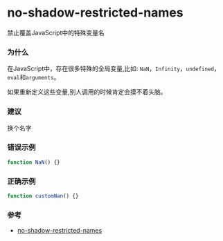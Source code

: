 # no-shadow-restricted-names

禁止覆盖JavaScript中的特殊变量名

### 为什么

在JavaScript中，存在很多特殊的全局变量,比如: `NaN`，`Infinity`，`undefined`，`eval`和`arguments`。

如果重新定义这些变量,别人调用的时候肯定会摸不着头脑。

### 建议

换个名字

### 错误示例

```js
function NaN() {}
```

### 正确示例

```js
function customNan() {}
```

### 参考

- [no-shadow-restricted-names](https://eslint.org/docs/rules/no-shadow-restricted-names)
